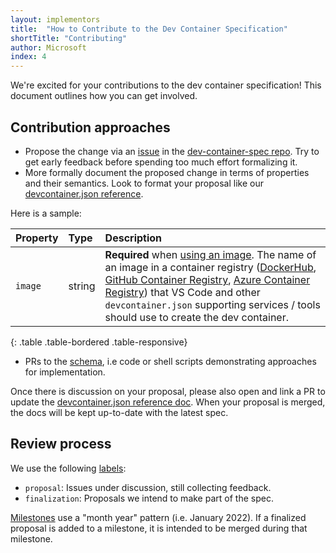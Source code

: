 ```yaml
---
layout: implementors
title:  "How to Contribute to the Dev Container Specification"
shortTitle: "Contributing"
author: Microsoft
index: 4
---
```


We're excited for your contributions to the dev container specification! This document outlines how you can get involved. 

## Contribution approaches

- Propose the change via an [issue](https://github.com/microsoft/dev-container-spec/issues) in the [dev-container-spec repo](https://github.com/microsoft/dev-container-spec). Try to get early feedback before spending too much effort formalizing it.
- More formally document the proposed change in terms of properties and their semantics. Look to format your proposal like our [devcontainer.json reference](/_implementors/json_reference.md).

Here is a sample:

| Property | Type  | Description |
|:------------------|:------------|:------------|
| `image`    | string      | **Required** when [using an image](/docs/remote/create-dev-container.md#using-an-image-or-dockerfile). The name of an image in a container registry ([DockerHub](https://hub.docker.com), [GitHub Container Registry](https://docs.github.com/packages/guides/about-github-container-registry), [Azure Container Registry](https://azure.microsoft.com/services/container-registry/)) that VS Code and other `devcontainer.json` supporting services / tools should use to create the dev container. |
{: .table .table-bordered .table-responsive}

- PRs to the [schema](https://github.com/microsoft/vscode/blob/main/extensions/configuration-editing/schemas/devContainer.schema.src.json), i.e code or shell scripts demonstrating approaches for implementation.

Once there is discussion on your proposal, please also open and link a PR to update the [devcontainer.json reference doc](https://aka.ms/devcontainer.json). When your proposal is merged, the docs will be kept up-to-date with the latest spec.

## Review process

We use the following [labels](https://github.com/microsoft/dev-container-spec/labels):

- `proposal`: Issues under discussion, still collecting feedback.
- `finalization`: Proposals we intend to make part of the spec.

[Milestones](https://github.com/microsoft/dev-container-spec/milestones) use a "month year" pattern (i.e. January 2022). If a finalized proposal is added to a milestone, it is intended to be merged during that milestone.